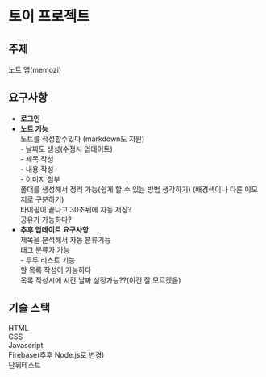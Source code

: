 # 토이 프로젝트

## 주제
노트 앱(memozi)

## 요구사항
- **로그인**
- **노트 기능**<br />
노트를 작성할수있다 (markdown도 지원)<br />
       - 날짜도 생성(수정시 업데이트)  
       - 제목 작성  
       - 내용 작성  
       - 이미지 첨부  
폴더를 생성해서 정리 가능(쉽게 할 수 있는 방법 생각하기) (배경색이나 다른 이모지로 구분하기)<br />
타이핑이 끝나고 30초뒤에 자동 저장?<br />
공유가 가능하다?<br />
- **추후 업데이트 요구사항**<br />
제목을 분석해서 자동 분류기능<br />
태그 분류가 가능<br />
       - 투두 리스트 기능<br />
할 목록 작성이 가능하다<br />
목록 작성시에 시간 날짜 설정가능??(이건 잘 모르겠음)<br />

## 기술 스택
HTML<br />
CSS<br />
Javascript<br />
Firebase(추후 Node.js로 변경)<br />
단위테스트<br />
